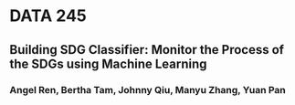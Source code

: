 # DATA 245
## Building SDG Classifier: Monitor the Process of the SDGs using Machine Learning
### Angel Ren, Bertha Tam, Johnny Qiu, Manyu Zhang, Yuan Pan
